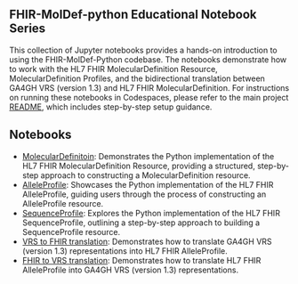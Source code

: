 ## FHIR-MolDef-python Educational Notebook Series

This collection of Jupyter notebooks provides a hands-on introduction to using the FHIR-MolDef-Python codebase. The notebooks demonstrate how to work with the HL7 FHIR MolecularDefinition Resource, MolecularDefinition Profiles, and the bidirectional translation between GA4GH VRS (version 1.3) and HL7 FHIR MolecularDefinition. For instructions on running these notebooks in Codespaces, please refer to the main project [README](/Users/M278428/Documents/rf_lab_projects/FHIR-MolDef-python/README.md), which includes step-by-step setup guidance.


## Notebooks

* [MolecularDefinitoin](molecular_definition_demo.ipynb): Demonstrates the Python implementation of the HL7 FHIR MolecularDefinition Resource, providing a structured, step-by-step approach to constructing a MolecularDefinition resource.
* [AlleleProfile](allele_profile_demo.ipynb): Showcases the Python implementation of the HL7 FHIR AlleleProfile, guiding users through the process of constructing an AlleleProfile resource.
* [SequenceProfile](sequence_profile_demo.ipynb): Explores the Python implementation of the HL7 FHIR SequenceProfile, outlining a step-by-step approach to building a SequenceProfile resource.
* [VRS to FHIR translation](vrs_translation_to_allele_profile_demo.ipynb): Demonstrates how to translate GA4GH VRS (version 1.3) representations into HL7 FHIR AlleleProfile.
* [FHIR to VRS translation](allele_profile_to_vrs_translation_demo.ipynb): Demonstrates how to translate HL7 FHIR AlleleProfile into GA4GH VRS (version 1.3) representations. 